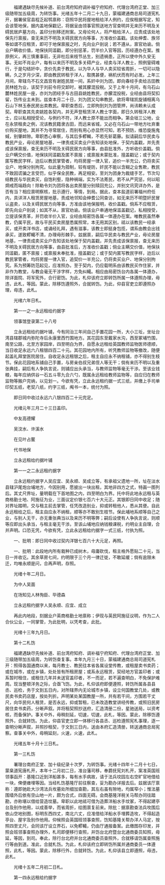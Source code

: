 <!-- { "loadSidebar": true } -->
　　福建遇缺尽先候补道、前台湾府知府调补福宁府知府、代理台湾府正堂、加三级随带加五级周，为转饬事。光绪五年十二月二十九日，蒙福建通商总局司道宪札开，据署侯官县程乏起鹗禀称：窃照华民将屋地租给洋人例约，应俟租据写定，知会该管地保，据内盖地保戳记，将据呈由领事官照送地方官查明并无来历不明及关碍民居庐墓方向，盖印分别移还附案。又毋论何人，将产租给洋人，应责成该处地保先行禀报，查无来历不明及关碍民居方向等事，方准收价盖戳。该处绅耆、族邻等如谓不应租赁，即可于地保禀报之时，先向业户剖说；若不遵从，禀官劝谕。倘业户瞒收价值，地保扶同滥戳，即分别惩革，罚半价入官等因，历经遵办在案。推原例义，再三慎重事前，无非杜后来枝节丛生，别遗祸患，正所以使中外久安无事。无如不肖业户，每有以来历不明及多关碍产业，经卖与洋人教士，照例窒碍难行，于是勾结奸中，贪价先卖于教民，以为华人与华人卖买较省周折，一切可以隐瞒，久之岁月少深，即由教民转租于洋人，取携甚便，祸机伏而有时必发。上年三月间，卑辖鸟不石文昌宫有谢姓民居一间，系奸中刘为团，即向春经手卖给古田教民林姓为业，该契于刘前令将交卸时，被其朦混投税。又于上年十月间，有乌石山麓林姓民屋一座，亦刘为团经手与古田县姚姓教民，亦朦混投税，业经由县将契扣留，饬传业主未到。兹查本月二十日，刘为团又勾串教民，欲将卑辖凯旋铺相离乌石山下林玉泰民房出卖教民。卑职查悉后，立即拘到刘为团管押，尚讳赖未认成契。卑职查其先卖姚姓各契内，并无声登租赁洋人教士字面，即日久转租洋人教士，应以私相授受论，与例约不符，洋人教士原不能出而相争。第会垣三公地，业在永禁租卖之例，况该教民籍隶古田，而远来省城，又必在乌石山一带地方吐弃重价购买屋地，其并不为寻常居住，而别有用心亦显然可知，若不预防，维恐旋施鬼蜮，别肇衅隙。卑职悉心审察，与其后多轇輵，不若先斩葛藤。拟请嗣后华民卖与教民产业，毋论房屋地基，一律责成买卖业户告知该处地保，于契内盖戳，并先责成该保禀报，查无来历不明及关碍民居方向等事，由县批准外，方听收价盖戳。倘业户瞒交价值，地保扶同滥戳及匿不禀报；或禀报未蒙批准，擅盖戳记；或于契内匿写教民字样，迨后以教民掌管者，均将房屋一律入官，追价一半充公，仍将卖买业户、地保分别拘究。似此量为箝制，较有堤防，奸民不能以含糊之业售欺，教民不致因谎骗之言受罚，似乎保全民教，再足相安。至刘为团身为裁缝手艺，节次勾结教民与华民卖买，自饱利壑，隐种祸端，实为不法莠民，若不从严究惩，何以昭烱戒而端趋向！除勒令刘为团将各出卖房屋分别赎回充公，并别文讯究详办外，是否有当？相应禀明察核，批示遵行，等情，到局。据此，查本盐道前署福州府任内，具详洋人租赁房屋地基，责成地邻知会绅耆公同查访，如无来历不明暨奸民冒认盗卖，以及关碍民居方向等事，方准由该地保报明，收价盖戳。倘系不应租赁，即先向业户剖说；如其不从，禀官劝谕。倘该业户串通地保滥盖戳记，私相授受，立提该保责革，并罚收半价入官，业经由局密饬各属一体遵办在案。唯教民虽然奉教，仍属平民，故与平民买卖房屋悉属照常，本无用其区别，祗以该教民一经承买，或开卖洋书店，或诵经礼拜，遇有滋事，该教士即挺身包揽，谓系由教会出钱承买，遂致轇轕不清，办理毋形棘手。兹据禀，嗣后华民卖与教民产业，毋论房屋地基，一律责成卖买业户告知该处地保于契内盖戳，并先责成该保禀报，查无来历不明及关碍民居方向等事，由县批准后，方准收价盖戳；倘业主瞒交价值，地保扶同滥戳，匿不禀报；或禀报未奉批准，擅盖戳记；或于契内匿写教民字样，迨后以教民掌管者，均将房屋一律入官，追契价一半充公，仍将卖买业户、地保分别拘究。系为预筹防范起见，应准照办。至于契内，仍应载明系由该教民买作住家，并非作为教堂，与教会毫无干涉字样，方免纠轕。相应由局密饬台内各属一体遵办，除详面院、将军宪外，合行密饬。为此，札仰该府立即转饬所属一体遵照办理，毋违，此札，等因。蒙此，除移饬遵照外，合就转饬。为此，仰县官吏立即遵照办理，毋违，此札。

　　光绪六年日札。

　　第一一之一永远租给约据字

　　领事馆登录第二十八号

　　立永远租给约据叶铺，今有同治三年间自己手置花园一所，大小三坵，坐址台湾县辖郡城内弥陀寺后永康里西竹围地方。其花园东至戴家水沟，西至冢埔竹围，南至公路，北至方家园岸，四至明白为界，自愿永远租给英国教师监物医师德顺，当日收足永远六八租银四百二十元。其花园地内所有，听凭教师监物等撤改，随便起盖礼拜堂医院居住。自收足永远租银之后，租主自应永不纳租铺，亦不得别生枝节。保此花园地系铺自己手置，与房亲伯叔兄弟侄人等无干；倘有来历不明以及重张典挂，嗣后有人争执言说，则铺应出头承当，与教师监物等毫无干涉。至该业钱粮，每年应纳供谷一石五斗零九合六勺，既属永远租给教师监物等，自应归在教师监物等搬户完纳，以见划一。今欲有凭，立此永远租约据一式三纸，并缴上手司单印契五纸，老契八纸，约字三纸，阄书一本，统付为照。

　　即日同中收过永远六八银四百二十元完足。

　　光绪元年三月二十三日盖印。

　　中友高德耀

　　吴汶水、许溪水

　　在见叶占鳌

　　代书地保

　　立永远租给约据叶铺

　　第一一之二永远租约据字

　　立永远租约据字人吴应宜、吴永顺、吴成立等，有承祖父遗地一所，址在淡水县辖沪尾炮台埔地方，今因别用，愿披出一块出租，其地非四方之式，特画一图列后。其丈尺界址，量明载在下首地图之内，四至明白为界。托中将此地永远租与英商格勤士地、阿施征为业，三面议定价银七百六十大元正。其银即日同中收足；随对界址踏明，交与租主前去掌管，任凭改造别业，抑或转租他人，悉从其便。自此永远租给之后，租主自应永不纳租，顺等亦不敢别生枝节。保此埔地系顺等自己之业，与别人无干，亦无重张典当以及来历不明等弊；嗣后设使有人争执言说，则顺等应即出头承当，与租主毫无干涉。至该山埔地应纳钱粮课税，约明业主自理，合并声明。口恐无凭，今欲有凭，立此永远租给约据字一式三纸，付执为照。

　　一、批明：即日同中收过契内洋银七百六十大元足，再照。

　　一、批明：此段地内所有栽种已成树木，毋庸砍伐，租主格外愿贴二十元，当日一并收讫。其余草房七间，约明限于三个月一律迁徙，不敢延缓；倘有逾限未迁，均唯永顺是问，合再声明，存照。

　　光绪十年二月日。

　　为中人吴面

　　在场知见人林恂臣、毕德森

　　立永远租约据字人吴永顺、应宜、成立

　　再此内地段，刻据业户英商格勤士地禀称；伊现与英民阿施征议明，作为二人合伙公业，一同掌管，为此批明，以凭考查，此批。

　　光绪十三年九月日。

　　第十二札饬

　　福建遇缺尽先候补道、前台湾府知府、调补福宁府知府、代理台湾府正堂、加三级随带加五级周，为转饬查复事。本年九月三十日，蒙福建通商总局司道宪札开：照得各国通商以来，每月教士、教民往本省各属设堂传教，或租屋卖书卖药；或在城市，或在乡镇，处处皆有所租房屋；或系永远租赁，契经地方官盖印者；或系暂时租住，或租住几年并未送官盖印者，不一而足，若不遍查明白，不免保护难周。现当整顿洋务之际，合亟飞饬。为此，札仰该府即便遵照，转饬所属各县县丞、巡检，务于文到五日内，对所辖界内无论城市乡镇，设立何国教堂几处，或教民卖书卖药店屋，按处列折。声明某处某国教屋一所，共有若干间，方围若干丈尺，向华民何人租赁，是否永远，抑或暂租，已未改造教堂讲经传教，或照旧民房居住卖书卖药，分晰声叙。并将租契照抄送府，汇造清册二份，星驰送局，以资考核，而备保护。事关中外，毋稍刻延，切速，切速，此札，等因。蒙此，除移饬遵照外，合就转饬。为此，仰县官吏立即一体移行各县丞、巡检遵照宪札事理，逐一查明分晰声叙，并照抄租契，于文到三日内，送由本府汇造清册，转送通商总局宪察。查事关中外，毋稍延刻，火速，火速，此札。

　　光绪五年十月十三日札。

　　第一三札饬

　　署理台南府正堂、加十级纪录十次罗，为转饬事。光绪十四年十二月十七日，蒙臬道宪唐札开，本年十二月初二日，准台藩司移，奉爵抚宪刘札开，案准英国班领事函开：基隆口近到洋船甚多，每有水手病故，请于法兵坟园左右空旷官地借给一块，俾便瘗埋等因。当经札饬基隆厅前往察查，妥为勘办详报去后。兹据该厅禀称：遵即驰赴大沙湾法兵坆墓处所细加查勘，其左右虽有隙地，均属窄小；惟法墓围墙外后依有空山地一片，颇为合式，四面无碍。会商基隆洋税关马帮办同往踏勘，亦称堪以借给营造坟墓。卑职以此地祗可借为造葬洋船水手坟冢，不得起建亭台及别作他用，以成善举，而省周折，绘图禀复前来。除批：据禀勘查法兵坆围后依山空地别图，标明东西四丈，南北六丈，应准借给洋船水手埋葬造坆，不得起造亭台、屋宇及别作他用。仰候照会英国班领事查照，饬知基隆关帮办洋人马定，按照四至丈尺，会同该厅设立界石，以免轇轕，仍由厅通报备案。此缴图存印发，并照会班领事查照办理外，札司即便移行查照，并饬台北府暨台北通商委员知照，毋延，等因，到司。奉此，除行台北府并台北通商委员查照外，合就移请饬属查照施行等由到道。准此，合就札饬。为此，札仰该府立即转饬所属并通商委员一体遵照，此札，等因。蒙此，除移行外，合就转饬。为此，札仰该县立即遵照，毋违，此札。

　　光绪十五年二月初二日札。

　　第一四永远租给约据字

